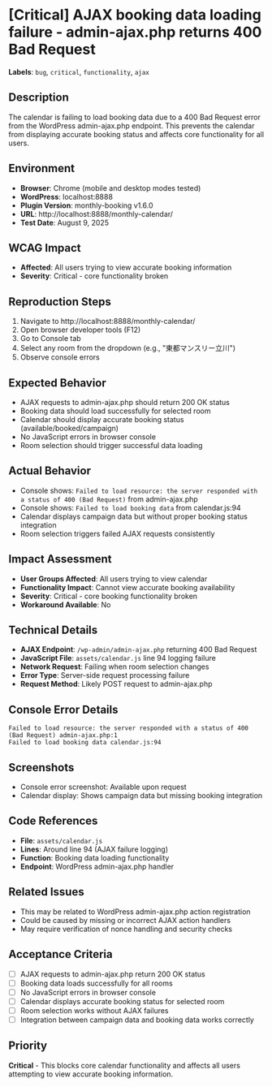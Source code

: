 # [Critical] AJAX booking data loading failure - admin-ajax.php returns 400 Bad Request

**Labels**: `bug`, `critical`, `functionality`, `ajax`

## Description
The calendar is failing to load booking data due to a 400 Bad Request error from the WordPress admin-ajax.php endpoint. This prevents the calendar from displaying accurate booking status and affects core functionality for all users.

## Environment
- **Browser**: Chrome (mobile and desktop modes tested)
- **WordPress**: localhost:8888
- **Plugin Version**: monthly-booking v1.6.0
- **URL**: http://localhost:8888/monthly-calendar/
- **Test Date**: August 9, 2025

## WCAG Impact
- **Affected**: All users trying to view accurate booking information
- **Severity**: Critical - core functionality broken

## Reproduction Steps
1. Navigate to http://localhost:8888/monthly-calendar/
2. Open browser developer tools (F12)
3. Go to Console tab
4. Select any room from the dropdown (e.g., "東都マンスリー立川")
5. Observe console errors

## Expected Behavior
- AJAX requests to admin-ajax.php should return 200 OK status
- Booking data should load successfully for selected room
- Calendar should display accurate booking status (available/booked/campaign)
- No JavaScript errors in browser console
- Room selection should trigger successful data loading

## Actual Behavior
- Console shows: `Failed to load resource: the server responded with a status of 400 (Bad Request)` from admin-ajax.php
- Console shows: `Failed to load booking data` from calendar.js:94
- Calendar displays campaign data but without proper booking status integration
- Room selection triggers failed AJAX requests consistently

## Impact Assessment
- **User Groups Affected**: All users trying to view calendar
- **Functionality Impact**: Cannot view accurate booking availability
- **Severity**: Critical - core booking functionality broken
- **Workaround Available**: No

## Technical Details
- **AJAX Endpoint**: `/wp-admin/admin-ajax.php` returning 400 Bad Request
- **JavaScript File**: `assets/calendar.js` line 94 logging failure
- **Network Request**: Failing when room selection changes
- **Error Type**: Server-side request processing failure
- **Request Method**: Likely POST request to admin-ajax.php

## Console Error Details
```
Failed to load resource: the server responded with a status of 400 (Bad Request) admin-ajax.php:1
Failed to load booking data calendar.js:94
```

## Screenshots
- Console error screenshot: Available upon request
- Calendar display: Shows campaign data but missing booking integration

## Code References
- **File**: `assets/calendar.js`
- **Lines**: Around line 94 (AJAX failure logging)
- **Function**: Booking data loading functionality
- **Endpoint**: WordPress admin-ajax.php handler

## Related Issues
- This may be related to WordPress admin-ajax.php action registration
- Could be caused by missing or incorrect AJAX action handlers
- May require verification of nonce handling and security checks

## Acceptance Criteria
- [ ] AJAX requests to admin-ajax.php return 200 OK status
- [ ] Booking data loads successfully for all rooms
- [ ] No JavaScript errors in browser console
- [ ] Calendar displays accurate booking status for selected room
- [ ] Room selection works without AJAX failures
- [ ] Integration between campaign data and booking data works correctly

## Priority
**Critical** - This blocks core calendar functionality and affects all users attempting to view accurate booking information.
